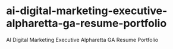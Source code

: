 # ai-digital-marketing-executive-alpharetta-ga-resume-portfolio
AI Digital Marketing Executive Alpharetta GA Resume Portfolio

